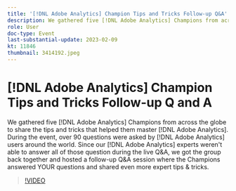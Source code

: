 ```yaml
---
title: '[!DNL Adobe Analytics] Champion Tips and Tricks Follow-up Q&A'
description: We gathered five [!DNL Adobe Analytics] Champions from across the globe to share the tips and tricks that helped them master [!DNL Adobe Analytics]. During the event, over 90 questions were asked by [!DNL Adobe Analytics] users around the world. Since our [!DNL Adobe Analytics] experts weren't able to answer all of those question during the live Q&A, we got the group back together and hosted a follow-up Q&A session where the Champions answered YOUR questions and shared even more expert tips & tricks.
role: User
doc-type: Event
last-substantial-update: 2023-02-09
kt: 11846
thumbnail: 3414192.jpeg
---
```

# [!DNL Adobe Analytics] Champion Tips and Tricks Follow-up Q and A

We gathered five [!DNL Adobe Analytics] Champions from across the globe to share the tips and tricks that helped them master [!DNL Adobe Analytics]. During the event, over 90 questions were asked by [!DNL Adobe Analytics] users around the world. Since our [!DNL Adobe Analytics] experts weren't able to answer all of those question during the live Q&A, we got the group back together and hosted a follow-up Q&A session where the Champions answered YOUR questions and shared even more expert tips & tricks.

>[!VIDEO](https://video.tv.adobe.com/v/3414192/?quality=12&learn=on)
